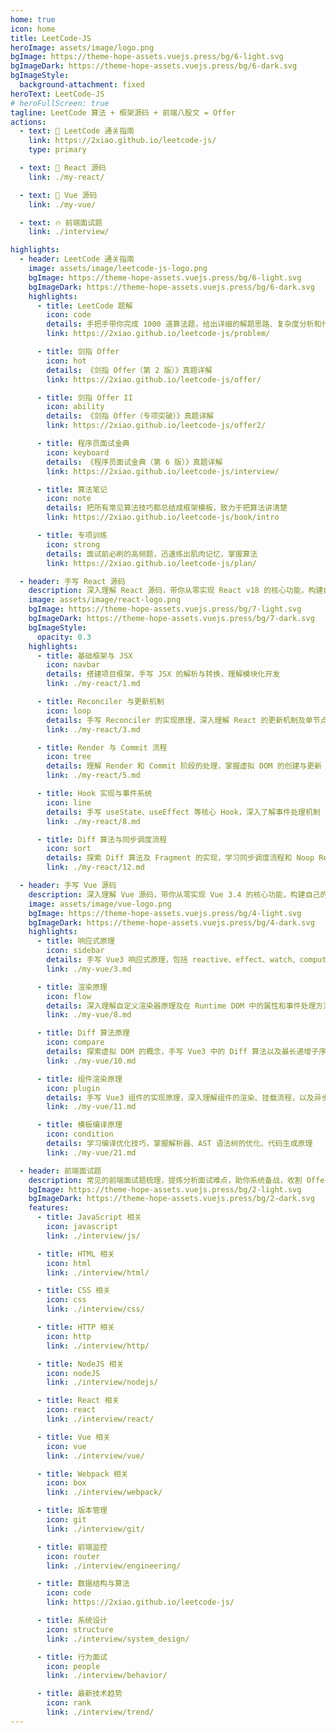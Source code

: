 ```yaml
---
home: true
icon: home
title: LeetCode-JS
heroImage: assets/image/logo.png
bgImage: https://theme-hope-assets.vuejs.press/bg/6-light.svg
bgImageDark: https://theme-hope-assets.vuejs.press/bg/6-dark.svg
bgImageStyle:
  background-attachment: fixed
heroText: LeetCode-JS
# heroFullScreen: true
tagline: LeetCode 算法 + 框架源码 + 前端八股文 = Offer
actions:
  - text: 🧭 LeetCode 通关指南
    link: https://2xiao.github.io/leetcode-js/
    type: primary

  - text: 🍭 React 源码
    link: ./my-react/

  - text: 🤡 Vue 源码
    link: ./my-vue/

  - text: 🔥 前端面试题
    link: ./interview/

highlights:
  - header: LeetCode 通关指南
    image: assets/image/leetcode-js-logo.png
    bgImage: https://theme-hope-assets.vuejs.press/bg/6-light.svg
    bgImageDark: https://theme-hope-assets.vuejs.press/bg/6-dark.svg
    highlights:
      - title: LeetCode 题解
        icon: code
        details: 手把手带你完成 1000 道算法题，给出详细的解题思路、复杂度分析和代码
        link: https://2xiao.github.io/leetcode-js/problem/

      - title: 剑指 Offer
        icon: hot
        details: 《剑指 Offer（第 2 版）》真题详解
        link: https://2xiao.github.io/leetcode-js/offer/

      - title: 剑指 Offer II
        icon: ability
        details: 《剑指 Offer（专项突破）》真题详解
        link: https://2xiao.github.io/leetcode-js/offer2/

      - title: 程序员面试金典
        icon: keyboard
        details: 《程序员面试金典（第 6 版）》真题详解
        link: https://2xiao.github.io/leetcode-js/interview/

      - title: 算法笔记
        icon: note
        details: 把所有常见算法技巧都总结成框架模板，致力于把算法讲清楚
        link: https://2xiao.github.io/leetcode-js/book/intro

      - title: 专项训练
        icon: strong
        details: 面试前必刷的高频题，迅速练出肌肉记忆，掌握算法
        link: https://2xiao.github.io/leetcode-js/plan/

  - header: 手写 React 源码
    description: 深入理解 React 源码，带你从零实现 React v18 的核心功能，构建自己的 React 库。
    image: assets/image/react-logo.png
    bgImage: https://theme-hope-assets.vuejs.press/bg/7-light.svg
    bgImageDark: https://theme-hope-assets.vuejs.press/bg/7-dark.svg
    bgImageStyle:
      opacity: 0.3
    highlights:
      - title: 基础框架与 JSX
        icon: navbar
        details: 搭建项目框架，手写 JSX 的解析与转换，理解模块化开发
        link: ./my-react/1.md

      - title: Reconciler 与更新机制
        icon: loop
        details: 手写 Reconciler 的实现原理，深入理解 React 的更新机制及单节点更新优化
        link: ./my-react/3.md

      - title: Render 与 Commit 流程
        icon: tree
        details: 理解 Render 和 Commit 阶段的处理，掌握虚拟 DOM 的创建与更新
        link: ./my-react/5.md

      - title: Hook 实现与事件系统
        icon: line
        details: 手写 useState、useEffect 等核心 Hook，深入了解事件处理机制
        link: ./my-react/8.md

      - title: Diff 算法与同步调度流程
        icon: sort
        details: 探索 Diff 算法及 Fragment 的实现，学习同步调度流程和 Noop Renderer
        link: ./my-react/12.md

  - header: 手写 Vue 源码
    description: 深入理解 Vue 源码，带你从零实现 Vue 3.4 的核心功能，构建自己的 Vue 库
    image: assets/image/vue-logo.png
    bgImage: https://theme-hope-assets.vuejs.press/bg/4-light.svg
    bgImageDark: https://theme-hope-assets.vuejs.press/bg/4-dark.svg
    highlights:
      - title: 响应式原理
        icon: sidebar
        details: 手写 Vue3 响应式原理，包括 reactive、effect、watch、computed、ref 等核心 API
        link: ./my-vue/3.md

      - title: 渲染原理
        icon: flow
        details: 深入理解自定义渲染器原理及在 Runtime DOM 中的属性和事件处理方法
        link: ./my-vue/8.md

      - title: Diff 算法原理
        icon: compare
        details: 探索虚拟 DOM 的概念，手写 Vue3 中的 Diff 算法以及最长递增子序列实现原理
        link: ./my-vue/10.md

      - title: 组件渲染原理
        icon: plugin
        details: 手写 Vue3 组件的实现原理，深入理解组件的渲染、挂载流程，以及异步渲染的机制
        link: ./my-vue/11.md

      - title: 模板编译原理
        icon: condition
        details: 学习编译优化技巧，掌握解析器、AST 语法树的优化、代码生成原理
        link: ./my-vue/21.md

  - header: 前端面试题
    description: 常见的前端面试题梳理，提炼分析面试难点，助你系统备战，收割 Offer
    bgImage: https://theme-hope-assets.vuejs.press/bg/2-light.svg
    bgImageDark: https://theme-hope-assets.vuejs.press/bg/2-dark.svg
    features:
      - title: JavaScript 相关
        icon: javascript
        link: ./interview/js/

      - title: HTML 相关
        icon: html
        link: ./interview/html/

      - title: CSS 相关
        icon: css
        link: ./interview/css/

      - title: HTTP 相关
        icon: http
        link: ./interview/http/

      - title: NodeJS 相关
        icon: nodeJS
        link: ./interview/nodejs/

      - title: React 相关
        icon: react
        link: ./interview/react/

      - title: Vue 相关
        icon: vue
        link: ./interview/vue/

      - title: Webpack 相关
        icon: box
        link: ./interview/webpack/

      - title: 版本管理
        icon: git
        link: ./interview/git/

      - title: 前端监控
        icon: router
        link: ./interview/engineering/

      - title: 数据结构与算法
        icon: code
        link: https://2xiao.github.io/leetcode-js/

      - title: 系统设计
        icon: structure
        link: ./interview/system_design/

      - title: 行为面试
        icon: people
        link: ./interview/behavior/

      - title: 最新技术趋势
        icon: rank
        link: ./interview/trend/
---
```

